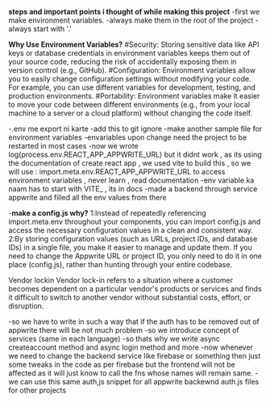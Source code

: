 **steps and important points i thought of while making this project**
-first we make environment variables.
-always make them in the root of the project
-always start with '.'

**Why Use Environment Variables?**
#Security: Storing sensitive data like API keys or database credentials in environment variables keeps them out of your source code, reducing the risk of accidentally exposing them in version control (e.g., GitHub).
#Configuration: Environment variables allow you to easily change configuration settings without modifying your code. For example, you can use different variables for development, testing, and production environments.
#Portability: Environment variables make it easier to move your code between different environments (e.g., from your local machine to a server or a cloud platform) without changing the code itself.

-.env me export ni karte 
-add this to git ignore
-make another sample file for environment variables
-envariables upon change need the project to be restarted in most cases
-now we wrote log(process.env.REACT_APP_APPWRITE_URL) but it didnt work , as its using the documentation
of create react app , we used vite to build this , so we will use : import.meta.env.REACT_APP_APPWRITE_URL
to access environment variables , never learn , read documentation
-env variable ka naam has to start with VITE_ , its in docs
-made a backend through service appwrite and filled all the env values from there

-**make a config.js why?**
1:Instead of repeatedly referencing import.meta.env throughout your components, you can import config.js and access the necessary configuration values in a clean and consistent way.
2:By storing configuration values (such as URLs, project IDs, and database IDs) in a single file, you make it easier to manage and update them. If you need to change the Appwrite URL or project ID, you only need to do it in one place (config.js), rather than hunting through your entire codebase.

Vendor lockin
Vendor lock-in refers to a situation where a customer becomes dependent on a particular vendor's products or services and finds it difficult to switch to another vendor without substantial costs, effort, or disruption.

-so we have to write in such a way that if the auth has to be removed out of appwrite 
there will be not much problem
-so we introduce concept of services (same in each language)
-so thats why we write async createaccount method  and async login method and more
-now whenever we need to change the backend service like firebase or something then just some tweaks in the code
as per firebase but the frontend will not be affected as it will just know to call the fns whose names will remain
same.
-we can use this same auth,js snippet for all appwrite backewnd auth.js files for other projects